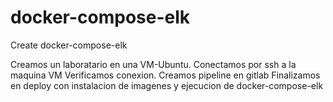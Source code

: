 # docker-compose-elk
Create docker-compose-elk

Creamos un laboratario en una VM-Ubuntu.
Conectamos por ssh a la maquina VM
Verificamos conexion.
Creamos pipeline en gitlab
Finalizamos en deploy con instalacion de imagenes y ejecucion de docker-compose-elk
